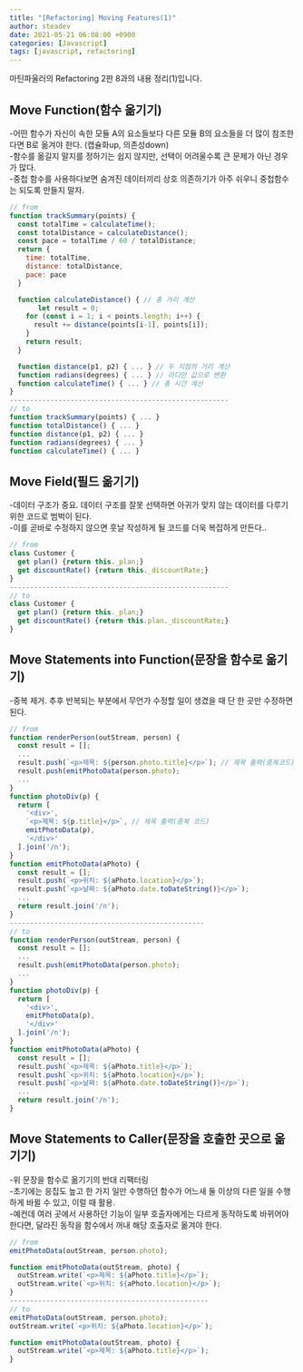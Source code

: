 ```yaml
---
title: "[Refactoring] Moving Features(1)"
author: steadev
date: 2021-05-21 06:08:00 +0900
categories: [Javascript]
tags: [javascript, refactoring]
---
```



마틴파울러의 Refactoring 2판 8과의 내용 정리(1)입니다.

## Move Function(함수 옮기기)

\-어떤 함수가 자신이 속한 모듈 A의 요소들보다 다른 모듈 B의 요소들을 더 많이 참조한다면 B로 옮겨야 한다. (캡슐화up, 의존성down)  
\-함수를 옮길지 말지를 정하기는 쉽지 않지만, 선택이 어려울수록 큰 문제가 아닌 경우가 많다.  
\-중첩 함수를 사용하다보면 숨겨진 데이터끼리 상호 의존하기가 아주 쉬우니 중첩함수는 되도록 만들지 말자.

```javascript
// from
function trackSummary(points) {
  const totalTime = calculateTime();
  const totalDistance = calculateDistance();
  const pace = totalTime / 60 / totalDistance;
  return {
    time: totalTime,
    distance: totalDistance,
    pace: pace
  }

  function calculateDistance() { // 총 거리 계산
       let result = 0;
    for (const i = 1; i < points.length; i++) {
      result += distance(points[i-1], points[i]); 
    }
    return result;
  }

  function distance(p1, p2) { ... } // 두 지점의 거리 계산
  function radians(degrees) { ... } // 라디안 값으로 변환
  function calculateTime() { ... } // 총 시간 계산
}
------------------------------------------------------
// to
function trackSummary(points) { ... }
function totalDistance() { ... }
function distance(p1, p2) { ... }
function radians(degrees) { ... }
function calculateTime() { ... }
```

## Move Field(필드 옮기기)

\-데이터 구조가 중요. 데이터 구조를 잘못 선택하면 아귀가 맞지 않는 데이터를 다루기 위한 코드로 범벅이 된다.  
\-이를 곧바로 수정하지 않으면 훗날 작성하게 될 코드를 더욱 복잡하게 만든다..

```javascript
// from
class Customer {
  get plan() {return this._plan;}
  get discountRate() {return this._discountRate;}
}
------------------------------------------------------
// to
class Customer {
  get plan() {return this._plan;}
  get discountRate() {return this.plan._discountRate;}
}
```

## Move Statements into Function(문장을 함수로 옮기기)

\-중복 제거. 추후 반복되는 부분에서 무언가 수정할 일이 생겼을 때 단 한 곳만 수정하면 된다.  
  

```javascript
// from
function renderPerson(outStream, person) {
  const result = [];
  ...
  result.push(`<p>제목: ${person.photo.title}</p>`); // 제목 출력(중복코드)
  result.push(emitPhotoData(person.photo);
  ...
}
function photoDiv(p) {
  return [
    '<div>',
    `<p>제목: ${p.title}</p>`, // 제목 출력(중복 코드)
    emitPhotoData(p),
    '</div>'
  ].join('/n');
}
function emitPhotoData(aPhoto) {
  const result = [];
  result.push(`<p>위치: ${aPhoto.location}</p>`);
  result.push(`<p>날짜: ${aPhoto.date.toDateString()}</p>`);
  ...
  return result.join('/n');
}
------------------------------------------------
// to
function renderPerson(outStream, person) {
  const result = [];
  ...
  result.push(emitPhotoData(person.photo);
  ...
}
function photoDiv(p) {
  return [
    '<div>',
    emitPhotoData(p),
    '</div>'
  ].join('/n');
}
function emitPhotoData(aPhoto) {
  const result = [];
  result.push(`<p>제목: ${aPhoto.title}</p>`);
  result.push(`<p>위치: ${aPhoto.location}</p>`);
  result.push(`<p>날짜: ${aPhoto.date.toDateString()}</p>`);
  ...
  return result.join('/n');
}
```

## Move Statements to Caller(문장을 호출한 곳으로 옮기기)

\-위 문장을 함수로 옮기기의 반대 리팩터링  
\-초기에는 응집도 높고 한 가지 일만 수행하던 함수가 어느새 둘 이상의 다른 일을 수행하게 바뀔 수 있고, 이럴 때 활용.  
\-예컨데 여러 곳에서 사용하던 기능이 일부 호출자에게는 다르게 동작하도록 바뀌어야 한다면, 달라진 동작을 함수에서 꺼내 해당 호출자로 옮겨야 한다.

```javascript
// from 
emitPhotoData(outStream, person.photo);

function emitPhotoData(outStream, photo) {
  outStream.write(`<p>제목: ${aPhoto.title}</p>`);
  outStream.write(`<p>위치: ${aPhoto.location}</p>`);
}
-------------------------------------------------
// to
emitPhotoData(outStream, person.photo);
outStream.write(`<p>위치: ${aPhoto.location}</p>`);

function emitPhotoData(outStream, photo) {
  outStream.write(`<p>제목: ${aPhoto.title}</p>`);
}
```